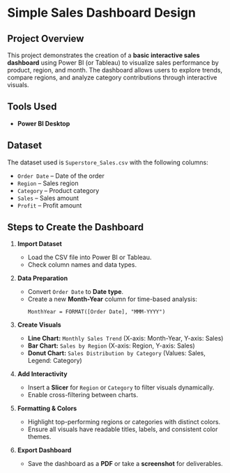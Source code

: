 # Simple Sales Dashboard Design

## Project Overview
This project demonstrates the creation of a **basic interactive sales dashboard** using Power BI (or Tableau) to visualize sales performance by product, region, and month. The dashboard allows users to explore trends, compare regions, and analyze category contributions through interactive visuals.

## Tools Used
- **Power BI Desktop** 

## Dataset
The dataset used is `Superstore_Sales.csv` with the following columns:
- `Order Date` – Date of the order  
- `Region` – Sales region  
- `Category` – Product category  
- `Sales` – Sales amount  
- `Profit` – Profit amount  

## Steps to Create the Dashboard

1. **Import Dataset**
   - Load the CSV file into Power BI or Tableau.  
   - Check column names and data types.  

2. **Data Preparation**
   - Convert `Order Date` to **Date type**.  
   - Create a new **Month-Year** column for time-based analysis:
     ```DAX
     MonthYear = FORMAT([Order Date], "MMM-YYYY")
     ```

3. **Create Visuals**
   - **Line Chart:** `Monthly Sales Trend` (X-axis: Month-Year, Y-axis: Sales)  
   - **Bar Chart:** `Sales by Region` (X-axis: Region, Y-axis: Sales)  
   - **Donut Chart:** `Sales Distribution by Category` (Values: Sales, Legend: Category)  

4. **Add Interactivity**
   - Insert a **Slicer** for `Region` or `Category` to filter visuals dynamically.  
   - Enable cross-filtering between charts.  

5. **Formatting & Colors**
   - Highlight top-performing regions or categories with distinct colors.  
   - Ensure all visuals have readable titles, labels, and consistent color themes.  

6. **Export Dashboard**
   - Save the dashboard as a **PDF** or take a **screenshot** for deliverables.
